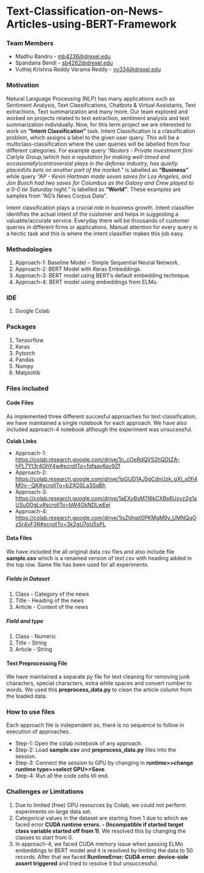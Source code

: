 # Text-Classification-on-News-Articles-using-BERT-Framework

### Team Members
* Madhu Bandru - mb4236@drexel.edu
* Spandana Bendi - sb4262@drexel.edu
* Vuthej Krishna Reddy Verama Reddy - vv334@drexel.edu

### Motivation

Natural Language Processing (NLP) has many applications such as Sentiment Analysis, Text Classifications, Chatbots & Virtual Assistants, Text extractions, Text summarization and many more. Our team explored and worked on projects related to text extraction, sentiment analysis and text summarization individually. Now, for this term project we are interested to work on <b>“Intent Classification”</b> task. Intent Classification is a classification problem, which assigns a label to the given user query. This will be a multiclass-classification where the user queries will be labelled from four different categories. For example query *“Reuters - Private investment firm Carlyle Group,\which has a reputation for making well-timed and occasionally\controversial plays in the defense industry, has quietly placed\its bets on another part of the market.”* is labelled as <b>“Business”</b> while query *“AP - Kevin Hartman made seven saves for Los Angeles, and Jon Busch had two saves for Columbus as the Galaxy and Crew played to a 0-0 tie Saturday night.”* is labelled as <b>“World”</b>.  These examples are samples from “AG’s News Corpus Data”.

Intent classification plays a crucial role in business growth. Intent classifier identifies the actual intent of the customer and helps in suggesting a valuable/accurate service. Everyday there will be thousands of customer queries in different firms or applications. Manual attention for every query is a hectic task and this is where the intent classifier makes this job easy.

### Methodologies

1.	Approach-1: Baseline Model – Simple Sequential Neural Network.
2.	Approach-2: BERT Model with Keras Embeddings.
3.	Approach-3: BERT model using BERT’s default embedding technique.
4.	Approach-4: BERT model using embeddings from ELMo.

### IDE

1. Google Colab

### Packages

1. Tensorflow
2. Keras
3. Pytorch
4. Pandas
5. Numpy
6. Matplotlib

### Files included

#### Code Files

As implemented three different succesful approaches for text classification, we have maintained a single notebook for each approach. We have also included approach-4 notebook although the experiment was unsucessful.

<b>Colab Links</b>
* Approach-1: https://colab.research.google.com/drive/1n_cOeRdQVS2hQDtZA-hPL7Yt3r4GhY4w#scrollTo=fqfaav6ay9Zf
* Approach-2: https://colab.research.google.com/drive/1pGUD1AJ5gCdnUzk_gXI_s0fi4M0v--QK#scrollTo=b2XOSLa3SqBh
* Approach-3: https://colab.research.google.com/drive/1aEXyBsM7l6kCXBs6Uxyz2g1aUSu0OgLv#scrollTo=bW4GkNDLwEei
* Approach-4: https://colab.research.google.com/drive/1jsZtjhqit0PKMgM9y_UMNQgOzSr4vF3R#scrollTo=3k2gU7oU5sPL

#### Data Files

We have included the all original data csv files and also include file <b>sample.csv</b> which is a renamed version of text.csv with heading added in the top row. Same file has been used for all experiments.

##### Fields in Dataset
1. Class - Category of the news
2. Title - Heading of the news
3. Article - Content of the news

##### Field and type
1. Class - Numeric
2. Title - String
3. Article - String

#### Text Preprocessing File

We have maintained a separate py file for text cleaning for removing junk characters, special characters, extra white spaces and convert number to words. We used this <b>preprocess_data.py</b> to clean the article column from the loaded data.

### How to use files
Each approach file is independent so, there is no sequence to follow in execution of approaches.
* Step-1: Open the colab notebook of any approach.
* Step-2: Load <b>sample.csv</b> and <b>preprocess_data.py</b> files into the session.
* Step-3: Connect the session to GPU by changing in <b>runtime>>change runtime type>>select GPU>>Save</b>.
* Step-4: Run all the code cells till end.

### Challenges or Limitations

1. Due to limited (free) GPU resources by Colab, we could not perform experiments on large data set.
2. Categorical values in the dataset are starting from 1 due to which we faced error <b>CUDA runtime errors. - (Incompatible if started target class variable started off from 1)</b>. We resolved this by changing the classes to start from 0. 
3. In approach-4, we faced CUDA memory issue when passing ELMo embeddings to BERT model and it is resolved by limiting the data to 50 records. After that we faced <b>RuntimeError: CUDA error: device-side assert triggered</b> and tried to resolve it but unsuccessful. 
